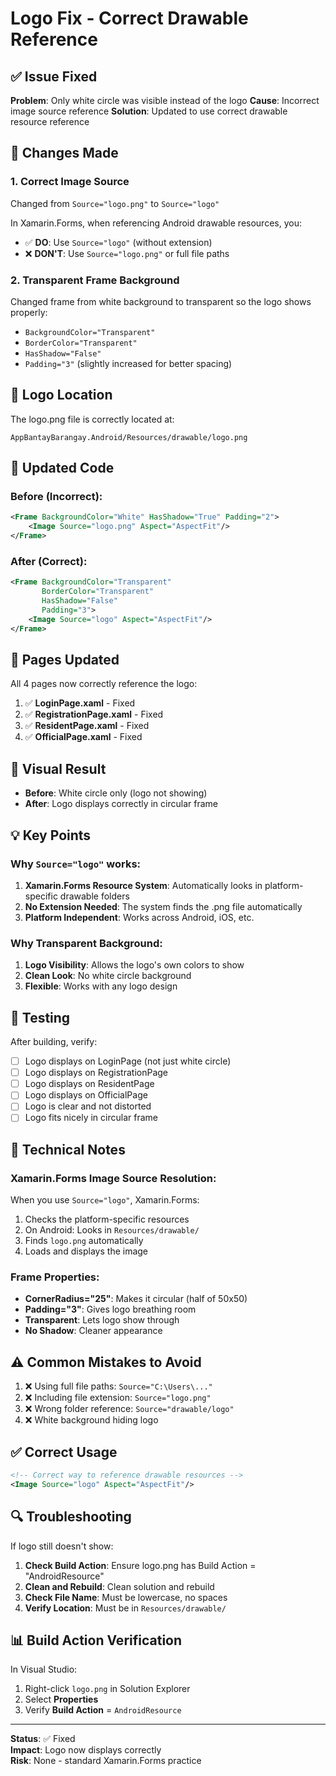 # Logo Fix - Correct Drawable Reference

## ✅ Issue Fixed

**Problem**: Only white circle was visible instead of the logo
**Cause**: Incorrect image source reference
**Solution**: Updated to use correct drawable resource reference

## 🔧 Changes Made

### 1. **Correct Image Source**
Changed from `Source="logo.png"` to `Source="logo"`

In Xamarin.Forms, when referencing Android drawable resources, you:
- ✅ **DO**: Use `Source="logo"` (without extension)
- ❌ **DON'T**: Use `Source="logo.png"` or full file paths

### 2. **Transparent Frame Background**
Changed frame from white background to transparent so the logo shows properly:
- `BackgroundColor="Transparent"`
- `BorderColor="Transparent"`
- `HasShadow="False"`
- `Padding="3"` (slightly increased for better spacing)

## 📁 Logo Location

The logo.png file is correctly located at:
```
AppBantayBarangay.Android/Resources/drawable/logo.png
```

## 🔄 Updated Code

### Before (Incorrect):
```xml
<Frame BackgroundColor="White" HasShadow="True" Padding="2">
    <Image Source="logo.png" Aspect="AspectFit"/>
</Frame>
```

### After (Correct):
```xml
<Frame BackgroundColor="Transparent" 
       BorderColor="Transparent"
       HasShadow="False" 
       Padding="3">
    <Image Source="logo" Aspect="AspectFit"/>
</Frame>
```

## 📱 Pages Updated

All 4 pages now correctly reference the logo:

1. ✅ **LoginPage.xaml** - Fixed
2. ✅ **RegistrationPage.xaml** - Fixed
3. ✅ **ResidentPage.xaml** - Fixed
4. ✅ **OfficialPage.xaml** - Fixed

## 🎨 Visual Result

- **Before**: White circle only (logo not showing)
- **After**: Logo displays correctly in circular frame

## 💡 Key Points

### Why `Source="logo"` works:

1. **Xamarin.Forms Resource System**: Automatically looks in platform-specific drawable folders
2. **No Extension Needed**: The system finds the .png file automatically
3. **Platform Independent**: Works across Android, iOS, etc.

### Why Transparent Background:

1. **Logo Visibility**: Allows the logo's own colors to show
2. **Clean Look**: No white circle background
3. **Flexible**: Works with any logo design

## 🧪 Testing

After building, verify:
- [ ] Logo displays on LoginPage (not just white circle)
- [ ] Logo displays on RegistrationPage
- [ ] Logo displays on ResidentPage
- [ ] Logo displays on OfficialPage
- [ ] Logo is clear and not distorted
- [ ] Logo fits nicely in circular frame

## 📝 Technical Notes

### Xamarin.Forms Image Source Resolution:

When you use `Source="logo"`, Xamarin.Forms:
1. Checks the platform-specific resources
2. On Android: Looks in `Resources/drawable/`
3. Finds `logo.png` automatically
4. Loads and displays the image

### Frame Properties:

- **CornerRadius="25"**: Makes it circular (half of 50x50)
- **Padding="3"**: Gives logo breathing room
- **Transparent**: Lets logo show through
- **No Shadow**: Cleaner appearance

## ⚠️ Common Mistakes to Avoid

1. ❌ Using full file paths: `Source="C:\Users\..."`
2. ❌ Including file extension: `Source="logo.png"`
3. ❌ Wrong folder reference: `Source="drawable/logo"`
4. ❌ White background hiding logo

## ✅ Correct Usage

```xml
<!-- Correct way to reference drawable resources -->
<Image Source="logo" Aspect="AspectFit"/>
```

## 🔍 Troubleshooting

If logo still doesn't show:

1. **Check Build Action**: Ensure logo.png has Build Action = "AndroidResource"
2. **Clean and Rebuild**: Clean solution and rebuild
3. **Check File Name**: Must be lowercase, no spaces
4. **Verify Location**: Must be in `Resources/drawable/`

## 📊 Build Action Verification

In Visual Studio:
1. Right-click `logo.png` in Solution Explorer
2. Select **Properties**
3. Verify **Build Action** = `AndroidResource`

---

**Status**: ✅ Fixed  
**Impact**: Logo now displays correctly  
**Risk**: None - standard Xamarin.Forms practice
